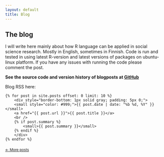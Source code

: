 ```yaml
---
layout: default
title: Blog
---
```


The blog
---------------

I will write here mainly about how R language can be applied in social science research. Mostly in English, sometimes in Finnish. Code is run and tested in using latest R-version and latest versions of packages on ubuntu-linux platform. If you have any issues with running the code please comment the post.

**See the source code and version history of blogposts at [GitHub](https://github.com/muuankarski/blog/tree/master/_R)**

<div id="posts">

Blog RSS here: <a title="blog RSS" href="http://easterneurope.github.io/feed.xml">
                    <i class="fa fa-rss-square fa-2x"></i></a>


    {% for post in site.posts offset: 0 limit: 10 %}
        <div style="border-bottom: 1px solid gray; padding: 5px 0;">
        <small style="color: #999;">{{ post.date | date: "%b %d, %Y" }}</small> 
        <a href="{{ post.url }}">{{ post.title }}</a>
        <br />
        {% if post.summary %}
            <small>{{ post.summary }}</small>
        {% endif %}
        </div>
    {% endfor %}

<div style="margin: 15px 0; padding-top: 5px;">
<small>
    <a href="/archive.html" title="an archive of all posts">&larr; More posts</a>
</small>
</div>

</div>
